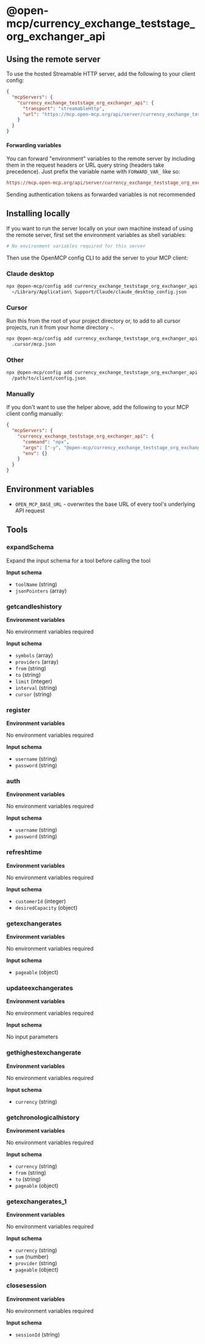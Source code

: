 # @open-mcp/currency_exchange_teststage_org_exchanger_api

## Using the remote server

To use the hosted Streamable HTTP server, add the following to your client config:

```json
{
  "mcpServers": {
    "currency_exchange_teststage_org_exchanger_api": {
      "transport": "streamableHttp",
      "url": "https://mcp.open-mcp.org/api/server/currency_exchange_teststage_org_exchanger_api@latest/mcp"
    }
  }
}
```

#### Forwarding variables

You can forward "environment" variables to the remote server by including them in the request headers or URL query string (headers take precedence). Just prefix the variable name with `FORWARD_VAR_` like so:

```ini
https://mcp.open-mcp.org/api/server/currency_exchange_teststage_org_exchanger_api@latest/mcp?FORWARD_VAR_OPEN_MCP_BASE_URL=https%3A%2F%2Fapi.example.com
```

<Callout title="Security" type="warn">
  Sending authentication tokens as forwarded variables is not recommended
</Callout>

## Installing locally

If you want to run the server locally on your own machine instead of using the remote server, first set the environment variables as shell variables:

```bash
# No environment variables required for this server
```

Then use the OpenMCP config CLI to add the server to your MCP client:

### Claude desktop

```bash
npx @open-mcp/config add currency_exchange_teststage_org_exchanger_api \
  ~/Library/Application\ Support/Claude/claude_desktop_config.json
```

### Cursor

Run this from the root of your project directory or, to add to all cursor projects, run it from your home directory `~`.

```bash
npx @open-mcp/config add currency_exchange_teststage_org_exchanger_api \
  .cursor/mcp.json
```

### Other

```bash
npx @open-mcp/config add currency_exchange_teststage_org_exchanger_api \
  /path/to/client/config.json
```

### Manually

If you don't want to use the helper above, add the following to your MCP client config manually:

```json
{
  "mcpServers": {
    "currency_exchange_teststage_org_exchanger_api": {
      "command": "npx",
      "args": ["-y", "@open-mcp/currency_exchange_teststage_org_exchanger_api"],
      "env": {}
    }
  }
}
```

## Environment variables

- `OPEN_MCP_BASE_URL` - overwrites the base URL of every tool's underlying API request


## Tools

### expandSchema

Expand the input schema for a tool before calling the tool

**Input schema**

- `toolName` (string)
- `jsonPointers` (array)

### getcandleshistory

**Environment variables**

No environment variables required

**Input schema**

- `symbols` (array)
- `providers` (array)
- `from` (string)
- `to` (string)
- `limit` (integer)
- `interval` (string)
- `cursor` (string)

### register

**Environment variables**

No environment variables required

**Input schema**

- `username` (string)
- `password` (string)

### auth

**Environment variables**

No environment variables required

**Input schema**

- `username` (string)
- `password` (string)

### refreshtime

**Environment variables**

No environment variables required

**Input schema**

- `customerId` (integer)
- `desiredCapacity` (object)

### getexchangerates

**Environment variables**

No environment variables required

**Input schema**

- `pageable` (object)

### updateexchangerates

**Environment variables**

No environment variables required

**Input schema**

No input parameters

### gethighestexchangerate

**Environment variables**

No environment variables required

**Input schema**

- `currency` (string)

### getchronologicalhistory

**Environment variables**

No environment variables required

**Input schema**

- `currency` (string)
- `from` (string)
- `to` (string)
- `pageable` (object)

### getexchangerates_1

**Environment variables**

No environment variables required

**Input schema**

- `currency` (string)
- `sum` (number)
- `provider` (string)
- `pageable` (object)

### closesession

**Environment variables**

No environment variables required

**Input schema**

- `sessionId` (string)
